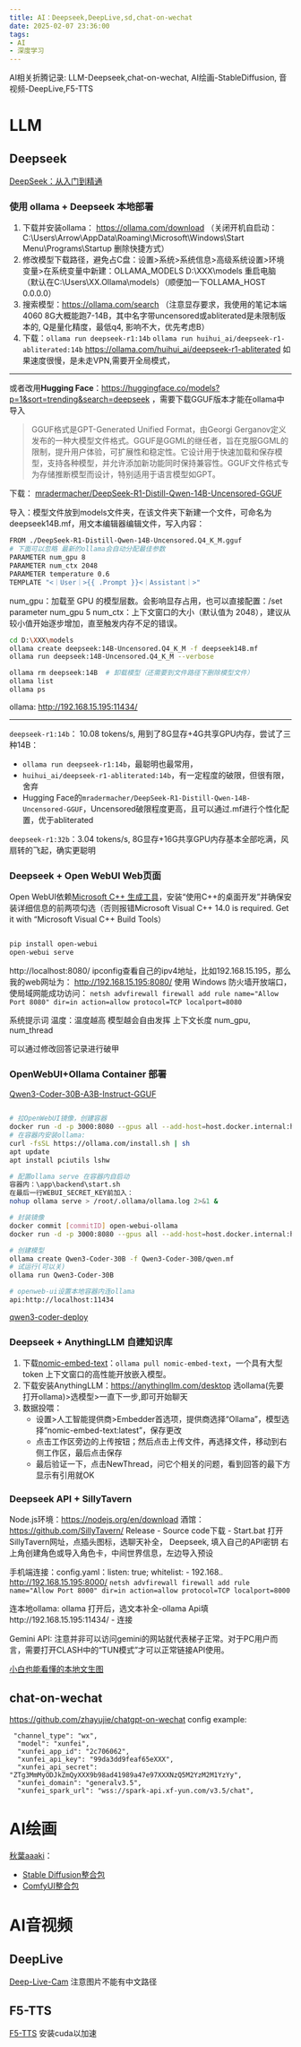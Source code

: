 ```yaml
---
title: AI：Deepseek,DeepLive,sd,chat-on-wechat
date: 2025-02-07 23:36:00
tags:
- AI
- 深度学习
---
```

AI相关折腾记录: LLM-Deepseek,chat-on-wechat, AI绘画-StableDiffusion, 音视频-DeepLive,F5-TTS
<!--more-->

# LLM
## Deepseek
[DeepSeek：从入门到精通](https://www.kdocs.cn/l/caFUbVZSt40Q?f=201&share_style=h5_card)

### 使用 ollama + Deepseek 本地部署
1. 下载并安装ollama： https://ollama.com/download （关闭开机自启动：C:\Users\Arrow\AppData\Roaming\Microsoft\Windows\Start Menu\Programs\Startup 删除快捷方式）
2. 修改模型下载路径，避免占C盘：设置>系统>系统信息>高级系统设置>环境变量>在系统变量中新建：OLLAMA_MODELS D:\XXX\models 重启电脑（默认在C:\Users\XX\.Ollama\models）（顺便加一下OLLAMA_HOST 0.0.0.0）
3. 搜索模型：https://ollama.com/search （注意显存要求，我使用的笔记本端4060 8G大概能跑7-14B，其中名字带uncensored或abliterated是未限制版本的, Q是量化精度，最低q4, 影响不大，优先考虑B）
4. 下载：`ollama run deepseek-r1:14b` `ollama run huihui_ai/deepseek-r1-abliterated:14b`
https://ollama.com/huihui_ai/deepseek-r1-abliterated
如果速度很慢，是未走VPN,需要开全局模式， 
---
或者改用**Hugging Face**：https://huggingface.co/models?p=1&sort=trending&search=deepseek ，需要下载GGUF版本才能在ollama中导入

>GGUF格式是GPT-Generated Unified Format，由Georgi Gerganov定义发布的一种大模型文件格式。GGUF是GGML的继任者，旨在克服GGML的限制，提升用户体验，可扩展性和稳定性。它设计用于快速加载和保存模型，支持各种模型，并允许添加新功能同时保持兼容性。GGUF文件格式专为存储推断模型而设计，特别适用于语言模型如GPT。

下载： [mradermacher/DeepSeek-R1-Distill-Qwen-14B-Uncensored-GGUF](https://huggingface.co/mradermacher/DeepSeek-R1-Distill-Qwen-14B-Uncensored-GGUF)

导入：模型文件放到models文件夹，在该文件夹下新建一个文件，可命名为deepseek14B.mf，用文本编辑器编辑文件，写入内容：
```sh
FROM ./DeepSeek-R1-Distill-Qwen-14B-Uncensored.Q4_K_M.gguf
# 下面可以忽略 最新的ollama会自动分配最佳参数
PARAMETER num_gpu 8
PARAMETER num_ctx 2048
PARAMETER temperature 0.6
TEMPLATE "<｜User｜>{{ .Prompt }}<｜Assistant｜>"
```
num_gpu：加载至 GPU 的模型层数。会影响显存占用，也可以直接配置：/set parameter num_gpu 5
num_ctx：上下文窗口的大小（默认值为 2048），建议从较小值开始逐步增加，直至触发内存不足的错误。
```sh
cd D:\XXX\models
ollama create deepseek:14B-Uncensored.Q4_K_M -f deepseek14B.mf
ollama run deepseek:14B-Uncensored.Q4_K_M --verbose

ollama rm deepseek:14B  # 卸载模型（还需要到文件路径下删除模型文件）
ollama list
ollama ps
```
ollama: http://192.168.15.195:11434/

---

`deepseek-r1:14b`： 10.08 tokens/s, 用到了8G显存+4G共享GPU内存，尝试了三种14B：
   + `ollama run deepseek-r1:14b`，最聪明也最常用，
   + `huihui_ai/deepseek-r1-abliterated:14b`，有一定程度的破限，但很有限，舍弃
   + Hugging Face的`mradermacher/DeepSeek-R1-Distill-Qwen-14B-Uncensored-GGUF`，Uncensored破限程度更高，且可以通过.mf进行个性化配置，优于abliterated

`deepseek-r1:32b`：3.04 tokens/s, 8G显存+16G共享GPU内存基本全部吃满，风扇转的飞起，确实更聪明

### Deepseek + Open WebUI Web页面

Open WebUI依赖[Microsoft C++ 生成工具](https://visualstudio.microsoft.com/zh-hans/visual-cpp-build-tools/)，安装“使用C++的桌面开发”并确保安装详细信息的前两项勾选（否则报错Microsoft Visual C++ 14.0 is required. Get it with “Microsoft Visual C++ Build Tools）
```sh

pip install open-webui
open-webui serve
```
http://localhost:8080/
ipconfig查看自己的ipv4地址，比如192.168.15.195，那么我的web网址为：
http://192.168.15.195:8080/
使用 Windows 防火墙开放端口，使局域网能成功访问：
`netsh advfirewall firewall add rule name="Allow Port 8080" dir=in action=allow protocol=TCP localport=8080`

系统提示词
温度：温度越高 模型越会自由发挥
上下文长度
num_gpu, num_thread

可以通过修改回答记录进行破甲

### OpenWebUI+Ollama Container 部署
[Qwen3-Coder-30B-A3B-Instruct-GGUF](https://huggingface.co/unsloth/Qwen3-Coder-30B-A3B-Instruct-GGUF/discussions/4)
```sh

# 拉OpenWebUI镜像，创建容器
docker run -d -p 3000:8080 --gpus all --add-host=host.docker.internal:host-gateway --health-cmd "curl -fsSL http://localhost:8080 || exit 1" --health-interval 60s --health-retries 5 --health-timeout 20s --health-start-period 60s --restart=always -v open-webui:/app/backend/data -v /root/.ollama:/root/.ollama --name open-webui ghcr.io/open-webui/open-webui:cuda
# 在容器内安装ollama:
curl -fsSL https://ollama.com/install.sh | sh
apt update
apt install pciutils lshw

# 配置ollama serve 在容器内自启动
容器内：\app\backend\start.sh
在最后一行WEBUI_SECRET_KEY前加入：
nohup ollama serve > /root/.ollama/ollama.log 2>&1 & 

# 封装镜像
docker commit [commitID] open-webui-ollama
docker run -d -p 3000:8080 --gpus all --add-host=host.docker.internal:host-gateway --health-cmd "curl -fsSL http://localhost:8080 || exit 1" --health-interval 60s --health-retries 5 --health-timeout 20s --health-start-period 60s --restart=always -v open-webui:/app/backend/data -v /root/.ollama:/root/.ollama --name open-webui-ollama open-webui-ollama

# 创建模型
ollama create Qwen3-Coder-30B -f Qwen3-Coder-30B/qwen.mf
# 试运行(可以关)
ollama run Qwen3-Coder-30B

# openweb-ui设置本地容器内连ollama 
api:http://localhost:11434
```
[qwen3-coder-deploy](https://www.xugj520.cn/archives/qwen3-coder-deploy.html)

### Deepseek + AnythingLLM 自建知识库
1. 下载[nomic-embed-text](https://ollama.com/library/nomic-embed-text)：`ollama pull nomic-embed-text`，一个具有大型 token 上下文窗口的高性能开放嵌入模型。
2. 下载安装AnythingLLM：https://anythingllm.com/desktop
选ollama(先要打开ollama)>选模型>一直下一步,即可开始聊天
3. 数据投喂：
   + 设置>⼈⼯智能提供商>Embedder⾸选项，提供商选择“Ollama”，模型选择“nomic-embed-text:latest”，保存更改
   + 点击⼯作区旁边的上传按钮；然后点击上传⽂件，再选择⽂件，移动到右侧⼯作区，最后点击保存
   + 最后验证⼀下，点击NewThread，问它个相关的问题，看到回答的最下⽅显⽰有引⽤就OK

### Deepseek API + SillyTavern
Node.js环境：https://nodejs.org/en/download
酒馆：https://github.com/SillyTavern/ Release - Source code下载 - Start.bat
打开SillyTavern网址，点插头图标，选聊天补全， Deepseek, 填入自己的API密钥
右上角创建角色或导入角色卡，中间世界信息，左边导入预设

手机端连接：config.yaml：listen: true; whitelist: - 192.168.*.*
http://192.168.15.195:8000/
`netsh advfirewall firewall add rule name="Allow Port 8000" dir=in action=allow protocol=TCP localport=8000`

连本地ollama: ollama 打开后，选文本补全-ollama Api填http://192.168.15.195:11434/ - 连接

Gemini API: 注意并非可以访问gemini的网站就代表梯子正常。对于PC用户而言，需要打开CLASH中的“TUN模式”才可以正常链接API使用。

[小白也能看懂的本地文生图](https://docs.google.com/document/d/11vPOdz_4q_DrAhdL3fLP61FkzRZSppyCuqpLps4qIkA/edit?tab=t.0#heading=h.suwlqsio29mz)

## chat-on-wechat
https://github.com/zhayujie/chatgpt-on-wechat
config example:
```log
 "channel_type": "wx",
  "model": "xunfei",
  "xunfei_app_id": "2c706062",
  "xunfei_api_key": "99da3dd9feaf65eXXX",
  "xunfei_api_secret": "ZTg3MmMyODJkZmQyXXX9b98ad41989a47e97XXXNzQ5M2YzM2M1YzYy",
  "xunfei_domain": "generalv3.5",
  "xunfei_spark_url": "wss://spark-api.xf-yun.com/v3.5/chat",  
```
# AI绘画
[秋葉aaaki](https://space.bilibili.com/12566101)：
   - [Stable Diffusion整合包](https://www.bilibili.com/video/BV1iM4y1y7oA/?spm_id_from=333.1387.homepage.video_card.click&vd_source=b530b63b4657d68926b54a618d047d04)
   - [ComfyUI整合包](https://www.bilibili.com/video/BV1Ew411776J/?spm_id_from=333.1387.homepage.video_card.click&vd_source=b530b63b4657d68926b54a618d047d04)

# AI音视频
## DeepLive
[Deep-Live-Cam](https://github.com/hacksider/Deep-Live-Cam)
注意图片不能有中文路径
## F5-TTS
[F5-TTS](https://github.com/SWivid/F5-TTS)
安装cuda以加速